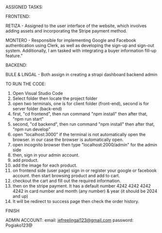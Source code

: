 ASSIGNED TASKS:

FRONTEND:

RETIZA - Assigned to the user interface of the website, which involves adding assets and incorporating the Stripe payment method.

MONTERO - Responsible for implementing Google and Facebook authentication using Clerk, as well as developing the sign-up and sign-out system. Additionally, I am tasked with integrating a buyer information fill-up feature."

BACKEND:

BULE & LINGAL - Both assign in creating a strapi dashboard backend admin

TO RUN THE CODE:

1. Open Visual Studio Code
2. Select folder then locate the project folder
3. open two terminals, one is for client folder (front-end), second is for server folder (back-end)
4. first, "cd frontend", then run command "npm install" then after that, "npm run start"
5. second, "cd backend", then run command "npm install" then after that, "npm run develop"
6. open "localhost:3000" if the terminal is not automatically open the browser. in our case the browser is automatically open.
7. open incognito browser then type "localhost:2000/admin" for the admin side
8. then, sign in your admin account.
9. add product.
10. add the image for each product.
11. on frontend side (user page) sign in or register your google or facebook account. then start browsing product and add to cart.
12. checkout the cart and fill out the required information.
11. then on the stripe payment. It has a default number 4242 4242 4242 4242 in card number and month (any number) & year (it should be 2024 and up)
12. It will be redirect to success page then check the order history.

FINISH

ADMIN ACCOUNT: 
email: jefreelingal123@gmail.com
password: Pogiako123@